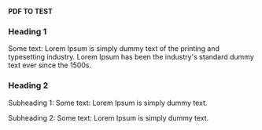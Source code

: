 **PDF TO TEST**

### Heading 1
Some text: Lorem Ipsum is simply dummy text of the printing and typesetting industry. Lorem Ipsum has been the industry's standard dummy text ever since the 1500s.

### Heading 2
Subheading 1:
Some text: Lorem Ipsum is simply dummy text.

Subheading 2:
Some text: Lorem Ipsum is simply dummy text.